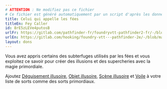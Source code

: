 ```yaml
---
# ATTENTION : Ne modifiez pas ce fichier
# Ce fichier est généré automatiquement par un script d'après les données du module Foundry VTT officiel et de sa traduction
title: Celui qui appelle les fées
titleEn: Fey Caller
id: 8rE5zLEVe4putosB
urlFr: https://gitlab.com/pathfinder-fr/foundryvtt-pathfinder2-fr/-/blob/master/data/feats/8rE5zLEVe4putosB.htm
urlEn: https://gitlab.com/hooking/foundry-vtt---pathfinder-2e/-/blob/master/packs/data/feats.db/fey-caller.json
layout: dons
---
```

Vous avez appris certains des subterfuges utilisés par les fées et vous exploitez ce savoir pour créer des illusions et des supercheries avec la magie primordiale.

Ajoutez [Déguisement illusoire](../sorts/déguisement-illusoire.html), [Objet illusoire](../sorts/objet-illusoire.html), [Scène illusoire](../sorts/scène-illusoire.html) et [Voile](../sorts/voile.html) à votre liste de sorts comme des sorts primordiaux.
